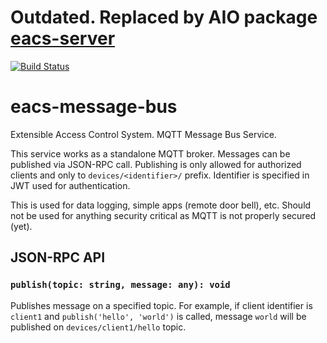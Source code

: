 # Outdated. Replaced by AIO package [eacs-server](https://github.com/chemicstry/eacs-server)

[![Build Status](https://travis-ci.org/chemicstry/eacs-message-bus.svg?branch=master)](https://travis-ci.org/chemicstry/eacs-message-bus)

# eacs-message-bus
Extensible Access Control System. MQTT Message Bus Service.

This service works as a standalone MQTT broker. Messages can be published via JSON-RPC call. Publishing is only allowed for authorized clients and only to `devices/<identifier>/` prefix. Identifier is specified in JWT used for authentication.

This is used for data logging, simple apps (remote door bell), etc. Should not be used for anything security critical as MQTT is not properly secured (yet).

## JSON-RPC API

### `publish(topic: string, message: any): void`

Publishes message on a specified topic. For example, if client identifier is `client1` and `publish('hello', 'world')` is called, message `world` will be published on `devices/client1/hello` topic.
